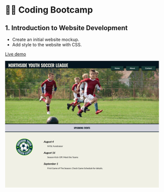 # 👩‍💻 Coding Bootcamp 

## 1. Introduction to Website Development

+ Create an initial website mockup. 
+ Add style to the website with CSS.


[Live demo](https://amansgz.github.io/static_website2/)

![preview screenshot](./styles/imgs/preview.png)
